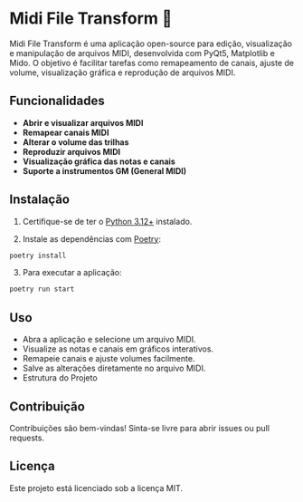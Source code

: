 # Midi File Transform 🎼

Midi File Transform é uma aplicação open-source para edição, visualização e manipulação de arquivos MIDI, desenvolvida com PyQt5, Matplotlib e Mido. O objetivo é facilitar tarefas como remapeamento de canais, ajuste de volume, visualização gráfica e reprodução de arquivos MIDI.

## Funcionalidades

- **Abrir e visualizar arquivos MIDI**
- **Remapear canais MIDI**
- **Alterar o volume das trilhas**
- **Reproduzir arquivos MIDI**
- **Visualização gráfica das notas e canais**
- **Suporte a instrumentos GM (General MIDI)**

## Instalação

1. Certifique-se de ter o [Python 3.12+](https://www.python.org/downloads/) instalado.

2. Instale as dependências com [Poetry](https://python-poetry.org/):
```sh
poetry install
```

3. Para executar a aplicação:
```sh
poetry run start
```

## Uso
 - Abra a aplicação e selecione um arquivo MIDI.
 - Visualize as notas e canais em gráficos interativos.
 - Remapeie canais e ajuste volumes facilmente.
 - Salve as alterações diretamente no arquivo MIDI.
 - Estrutura do Projeto


## Contribuição
Contribuições são bem-vindas! Sinta-se livre para abrir issues ou pull requests.

## Licença
Este projeto está licenciado sob a licença MIT.
